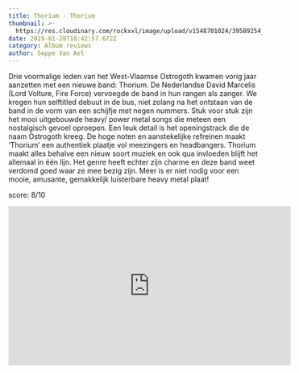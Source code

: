 ```yaml
---
title: Thorium - Thorium
thumbnail: >-
  https://res.cloudinary.com/rockxxl/image/upload/v1548701024/39589254_1793119644140408_5164143096161632256_n.jpg
date: 2019-01-28T18:42:57.672Z
category: Album reviews
author: Seppe Van Ael
---
```

Drie voormalige leden van het West-Vlaamse Ostrogoth kwamen vorig jaar aanzetten met een nieuwe band: Thorium. De Nederlandse David Marcelis (Lord Volture, Fire Force) vervoegde de band in hun rangen als zanger. We kregen hun selftitled debuut in de bus, niet zolang na het ontstaan van de band in de vorm van een schijfje met negen nummers. Stuk voor stuk zijn het mooi uitgebouwde heavy/ power metal songs die meteen een nostalgisch gevoel oproepen. Een leuk detail is het openingstrack die de naam Ostrogoth kreeg. De hoge noten en aanstekelijke refreinen maakt ‘Thorium’ een authentiek plaatje vol meezingers en headbangers. Thorium maakt alles behalve een nieuw soort muziek en ook qua invloeden blijft het allemaal in één lijn. Het genre heeft echter zijn charme en deze band weet verdomd goed waar ze mee bezig zijn. Meer is er niet nodig voor een mooie, amusante, gemakkelijk luisterbare heavy metal plaat! 

score: 8/10 

<iframe width="560" height="315" src="https://www.youtube.com/embed/z0l5dr8N2EA" frameborder="0" allow="accelerometer; autoplay; encrypted-media; gyroscope; picture-in-picture" allowfullscreen></iframe>
